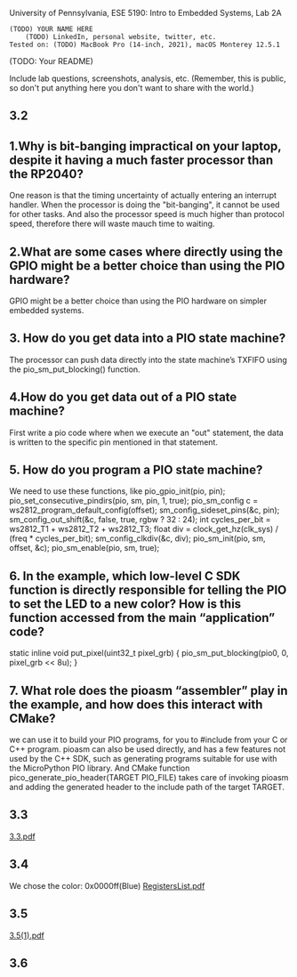 University of Pennsylvania, ESE 5190: Intro to Embedded Systems, Lab 2A

    (TODO) YOUR NAME HERE
        (TODO) LinkedIn, personal website, twitter, etc.
    Tested on: (TODO) MacBook Pro (14-inch, 2021), macOS Monterey 12.5.1

(TODO: Your README)

Include lab questions, screenshots, analysis, etc. (Remember, this is public, so don't put anything here you don't want to share with the world.)
## 3.2

## 1.Why is bit-banging impractical on your laptop, despite it having a much faster processor than the RP2040?
One reason is that the timing uncertainty of actually entering an interrupt handler. When the processor is doing the "bit-banging", it cannot be used for other tasks. And also the processor speed is much higher than protocol speed, therefore there will waste mauch time to waiting.

## 2.What are some cases where directly using the GPIO might be a better choice than using the PIO hardware?
GPIO might be a better choice than using the PIO hardware on simpler embedded systems.

## 3. How do you get data into a PIO state machine?
The processor can push data directly into the state machine’s TXFIFO using the pio_sm_put_blocking() function. 

## 4.How do you get data out of a PIO state machine? 
First write a pio code where when we execute an "out" statement, the data is written to the specific pin mentioned in that statement.

## 5. How do you program a PIO state machine?
We need to use these functions, like pio_gpio_init(pio, pin); pio_set_consecutive_pindirs(pio, sm, pin, 1, true);  pio_sm_config c = ws2812_program_default_config(offset); sm_config_sideset_pins(&c, pin); sm_config_out_shift(&c, false, true, rgbw ? 32 : 24); int cycles_per_bit = ws2812_T1 + ws2812_T2 + ws2812_T3; float div = clock_get_hz(clk_sys) / (freq * cycles_per_bit); sm_config_clkdiv(&c, div); pio_sm_init(pio, sm, offset, &c); pio_sm_enable(pio, sm, true);

## 6. In the example, which low-level C SDK function is directly responsible for telling the PIO to set the LED to a new color? How is this function accessed from the main “application” code?
 static inline void put_pixel(uint32_t pixel_grb) {
   pio_sm_put_blocking(pio0, 0, pixel_grb << 8u);
   }
   
## 7.  What role does the pioasm “assembler” play in the example, and how does this interact with CMake?
we can use it to build your PIO programs, for you to #include from your C or C++ program. pioasm can also be used directly, and has a few features not used by the C++ SDK, such as generating programs suitable for use with the MicroPython PIO library. And CMake function pico_generate_pio_header(TARGET PIO_FILE) takes care of invoking pioasm and adding the generated header to the include path of the target TARGET.


## 3.3 

[3.3.pdf](https://github.com/Phoebe-www/ese5190-2022-lab2-into-the-void-star/files/9806261/3.3.pdf)

## 3.4

We chose the color: 0x0000ff(Blue)
[RegistersList.pdf](https://github.com/Phoebe-www/ese5190-2022-lab2-into-the-void-star/files/9806768/RegistersList.pdf)

## 3.5

[3.5(1).pdf](https://github.com/Phoebe-www/ese5190-2022-lab2-into-the-void-star/files/9807531/3.5.1.pdf)


## 3.6

